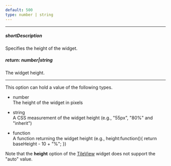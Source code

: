 ```yaml
---
default: 500
type: number | string
---
```

---
##### shortDescription
Specifies the height of the widget.

##### return: number|string
The widget height.

---
This option can hold a value of the following types.

- number  
The height of the widget in pixels

- string  
A CSS measurement of the widget height (e.g., "55px", "80%" and "inherit")

- function  
A function returning the widget height (e.g., height:function(){ return baseHeight - 10 + "%"; })

Note that the **height** option of the [TileView](/api-reference/10%20UI%20Widgets/dxTileView '/Documentation/ApiReference/UI_Widgets/dxTileView/') widget does not support the "auto" value.